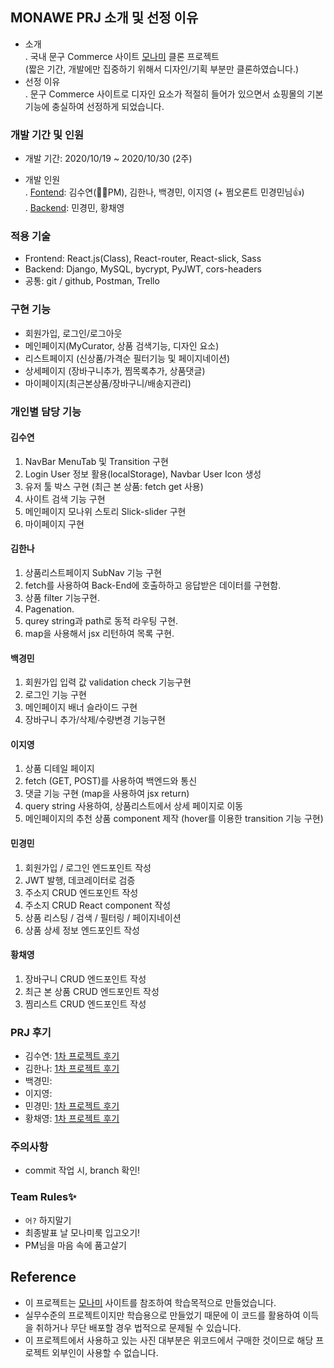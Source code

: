 ## MONAWE PRJ 소개 및 선정 이유

- 소개 <br>
  . 국내 문구 Commerce 사이트 [모나미](https://www.monamimall.com/w/main.do) 클론 프로젝트<br>(짧은 기간, 개발에만 집중하기 위해서 디자인/기획 부분만 클론하였습니다.)
- 선정 이유 <br>
  . 문구 Commerce 사이트로 디자인 요소가 적절히 들어가 있으면서 쇼핑몰의 기본기능에 충실하여 선정하게 되었습니다.

### 개발 기간 및 인원
- 개발 기간: 2020/10/19 ~ 2020/10/30 (2주)

- 개발 인원<br>
  . [Fontend](https://github.com/wecode-bootcamp-korea/13-monawe-frontend): 김수연(🦸‍♀️PM), 김한나, 백경민, 이지영 (+ 쩜오론트 민경민님👍) <br>
  . [Backend](https://github.com/wecode-bootcamp-korea/13-monawe-backend): 민경민, 황채영

### 적용 기술
- Frontend: React.js(Class), React-router, React-slick, Sass
- Backend: Django, MySQL, bycrypt, PyJWT, cors-headers
- 공통: git / github, Postman, Trello

### 구현 기능
- 회원가입, 로그인/로그아웃
- 메인페이지(MyCurator, 상품 검색기능, 디자인 요소)
- 리스트페이지 (신상품/가격순 필터기능 및 페이지네이션)
- 상세페이지 (장바구니추가, 찜목록추가, 상품댓글)
- 마이페이지(최근본상품/장바구니/배송지관리)

### 개인별 담당 기능

#### 김수연
1. NavBar MenuTab 및 Transition 구현
2. Login User 정보 활용(localStorage), Navbar User Icon 생성
3. 유저 툴 박스 구현 (최근 본 상품: fetch get 사용)
4. 사이트 검색 기능 구현
5. 메인페이지 모나위 스토리 Slick-slider 구현
6. 마이페이지 구현

#### 김한나
1. 상품리스트페이지 SubNav 기능 구현
2. fetch를 사용하여 Back-End에 호출하하고 응답받은 데이터를 구현함.
3. 상품 filter 기능구현.
4. Pagenation.
5. qurey string과 path로 동적 라우팅 구현.
6. map을 사용해서 jsx 리턴하여 목록 구현.

#### 백경민
1. 회원가입 입력 값 validation check 기능구현
2. 로그인 기능 구현
3. 메인페이지 배너 슬라이드 구현
4. 장바구니 추가/삭제/수량변경 기능구현

#### 이지영

1. 상품 디테일 페이지
2. fetch (GET, POST)를 사용하여 백엔드와 통신 
3. 댓글 기능 구현 (map을 사용하여 jsx return)
4. query string 사용하여, 상품리스트에서 상세 페이지로 이동 
5. 메인페이지의 추천 상품 component 제작 (hover를 이용한 transition 기능 구현)

#### 민경민
1. 회원가입 / 로그인 엔드포인트 작성
1. JWT 발행, 데코레이터로 검증
1. 주소지 CRUD 엔드포인트 작성
1. 주소지 CRUD React component 작성
1. 상품 리스팅 / 검색 / 필터링 / 페이지네이션
1. 상품 상세 정보 엔드포인트 작성

#### 황채영
1. 장바구니 CRUD 엔드포인트 작성
1. 최근 본 상품 CRUD 엔드포인트 작성
1. 찜리스트 CRUD 엔드포인트 작성

### PRJ 후기
- 김수연: [1차 프로젝트 후기](https://velog.io/@link717/WeCode-1%EC%B0%A8-%ED%94%84%EB%A1%9C%EC%A0%9D%ED%8A%B8-%ED%9B%84%EA%B8%B0)
- 김한나: [1차 프로젝트 후기](https://velog.io/@nana_kim/1차-프로젝트-후기-Moname)
- 백경민: 
- 이지영:
- 민경민: [1차 프로젝트 후기](https://velog.io/@mgm-dev/%ED%9B%84%EA%B8%B0-wecode-1%EC%B0%A8-%ED%94%84%EB%A1%9C%EC%A0%9D%ED%8A%B8-%ED%9B%84%EA%B8%B0)
- 황채영: [1차 프로젝트 후기](https://velog.io/@hwangninaa/monawe-1%EC%B0%A8-%ED%94%84%EB%A1%9C%EC%A0%9D%ED%8A%B8-%EB%A6%AC%EB%B7%B0)

### 주의사항
- commit 작업 시, branch 확인!

### Team Rules✨
- `어?` 하지말기
- 최종발표 날 모나미룩 입고오기!
- PM님을 마음 속에 품고살기

## Reference
- 이 프로젝트는 [모나미](https://www.monamimall.com/w/main.do) 사이트를 참조하여 학습목적으로 만들었습니다.
- 실무수준의 프로젝트이지만 학습용으로 만들었기 때문에 이 코드를 활용하여 이득을 취하거나 무단 배포할 경우 법적으로 문제될 수 있습니다.
- 이 프로젝트에서 사용하고 있는 사진 대부분은 위코드에서 구매한 것이므로 해당 프로젝트 외부인이 사용할 수 없습니다.
